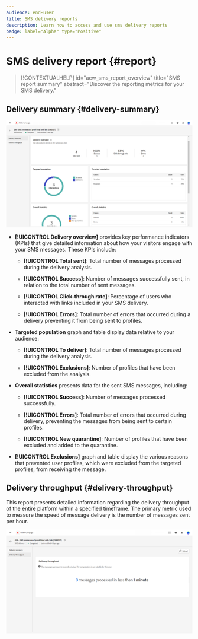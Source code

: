 ```yaml
---
audience: end-user
title: SMS delivery reports
description: Learn how to access and use sms delivery reports
badge: label="Alpha" type="Positive"
---
```

# SMS delivery report {#report}

>[!CONTEXTUALHELP]
>id="acw_sms_report_overview"
>title="SMS report summary"
>abstract="Discover the reporting metrics for your SMS delivery."

## Delivery summary {#delivery-summary}

![](assets/reporting_sms.png)

* **[!UICONTROL Delivery overview]** provides key performance indicators (KPIs) that give detailed information about how your visitors engage with your SMS messages. These KPIs include:

    * **[!UICONTROL Total sent]**: Total number of messages processed during the delivery analysis.

    * **[!UICONTROL Success]**: Number of messages successfully sent, in relation to the total number of sent messages.

    * **[!UICONTROL Click-through rate]**: Percentage of users who interacted with links included in your SMS delivery.

    * **[!UICONTROL Errors]**: Total number of errors that occurred during a delivery preventing it from being sent to profiles.

* **Targeted population** graph and table display data relative to your audience:

    * **[!UICONTROL To deliver]**: Total number of messages processed during the delivery analysis.

    * **[!UICONTROL Exclusions]**: Number of profiles that have been excluded from the analysis.

* **Overall statistics** presents data for the sent SMS messages, including:

    * **[!UICONTROL Success]**: Number of messages processed successfully.

    * **[!UICONTROL Errors]**: Total number of errors that occurred during delivery, preventing the messages from being sent to certain profiles.

    * **[!UICONTROL New quarantine]**:  Number of profiles that have been excluded and added to the quarantine.

* **[!UICONTROL Exclusions]** graph and table display the various reasons that prevented user profiles, which were excluded from the targeted profiles, from receiving the message.

## Delivery throughput {#delivery-throughput}

This report presents detailed information regarding the delivery throughput of the entire platform within a specified timeframe. The primary metric used to measure the speed of message delivery is the number of messages sent per hour.

![](assets/reporting_sms_2.png)

